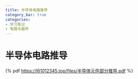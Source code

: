 ```yaml
---
title: 半导体电路推导
category_bar: true
categories: 
- 学习笔记
- 电路与器件
---
```

# 半导体电路推导

{% pdf https://l61012345.top/files/半导体元件部分推导.pdf %}